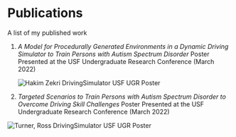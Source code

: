 # Publications
A list of my published work

1.	*A Model for Procedurally Generated Environments in a Dynamic Driving Simulator to Train Persons with Autism Spectrum Disorder*
    Poster Presented at the USF Undergraduate Research Conference (March 2022)
    
    ![Hakim Zekri DrivingSimulator USF UGR Poster](https://user-images.githubusercontent.com/62521050/182042447-6357abce-272e-478b-8fbe-3de71ce8010e.svg)


2.	*Targeted Scenarios to Train Persons with Autism Spectrum Disorder to Overcome Driving Skill Challenges*
    Poster Presented at the USF Undergraduate Research Conference (March 2022)
    
![Turner, Ross DrivingSimulator USF UGR Poster](https://user-images.githubusercontent.com/62521050/182042520-b53af31f-d17b-45ac-b46b-fc034dcdff8b.svg)

